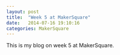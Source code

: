 ```yaml
---
layout: post
title:  "Week 5 at MakerSquare"
date:   2014-07-16 19:10:16
categories: MakerSquare
---
```


This is my blog on week 5 at MakerSquare.

